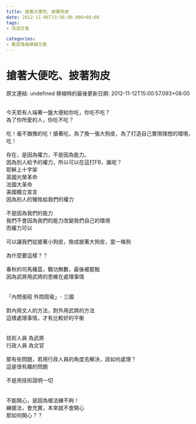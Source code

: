 ```yaml
---
title: 搶著大便吃、披著狗皮
date: 2012-11-06T13:56:00.006+08:00
tags: 
- 流浪文章

categories:
- 舊部落格移植文章
---
```


# 搶著大便吃、披著狗皮

原文連結: undefined
移植時的最後更新日期: 2012-11-12T15:00:57.093+08:00

<br />今天若有人端著一盤大便給你吃，你吃不吃？<br />為了你所愛的人，你吃不吃？<br /><br />吃！毫不猶豫的吃！搶著吃，為了換一張大狗皮，為了打造自己實現理想的環境，吃！<br /><br />存在，是因為權力，不是因為能力。<br />因為別人給予的權力，所以可以在這打FB，誰呢？<br />耶穌上十字架<br />英國光榮革命<br />法國大革命<br />美國獨立宣言<br />因為別人的犧牲給我們的權力<br /><br />不是因為我們的能力<br />我們不會因為我們的能力改變我們自己的環境<br />而權力可以<br /><br />可以讓我們從披著小狗皮，換成披著大狗皮，當一條狗<br /><br />為什麼要這樣？？<br /><br />春秋的司馬穰苴，戰功無數，最後被罷黜<br />因為武將用武將的思維在處理事情<br /><br /><br />「內問張昭 外問周瑜」- 三國<br /><br />對內用文人的方法，對外用武將的方法<br />這樣處理事情，才有比較好的平衡<br /><br /><br />技術人員 為武將<br />行政人員 為文官<br /><br />那有些問題，若用行政人員的角度去解決，該如何處理？<br />這是很有趣的問題<br /><br />不是用技術證明一切<br /><br /><br />不能開心，是因為槍法練不夠！<br />練搶法，會充實，本來就不會開心<br />那如何開心？？<br /><br />
